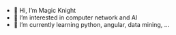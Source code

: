 - 👋 Hi, I’m Magic Knight
- 👀 I’m interested in computer network and AI
- 🌱 I’m currently learning python, angular, data mining, ...

<!---
magic5knight/magic5knight is a ✨ special ✨ repository because its `README.md` (this file) appears on your GitHub profile.
You can click the Preview link to take a look at your changes.
--->
